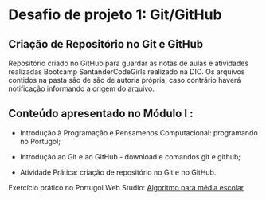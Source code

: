 # Desafio de projeto 1: Git/GitHub

## Criação de Repositório no Git e GitHub

Repositório criado no GitHub para guardar as notas de aulas e atividades realizadas Bootcamp SantanderCodeGirls realizado na DIO. Os arquivos contidos na pasta são de são de autoria própria, caso contrário haverá notificação informando a origem do arquivo.

## Conteúdo apresentado no Módulo I :

- Introdução à Programação e Pensamenos Computacional: programando no Portugol; 

- Introdução ao Git e ao GitHub - download e comandos git e github;

- Atividade Prática: criação de repositório no Git e no GitHub.

Exercício prático no Portugol Web Studio: [Algoritmo para média escolar](https://portugol-webstudio.cubos.io/ide#share=69194)
